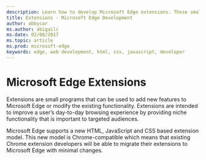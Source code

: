 ---description: Learn how to develop Microsoft Edge extensions. These small programs can be used to add new features to Microsoft Edge or modify existing functionality.
title: Extensions - Microsoft Edge Development
author: abbycar
ms.author: abigailc
ms.date: 02/08/2017
ms.topic: article
ms.prod: microsoft-edge
keywords: edge, web development, html, css, javascript, developer
---#  Microsoft Edge ExtensionsExtensions are small programs that can be used to add new features to Microsoft Edge or modify the existing functionality. Extensions are intended to improve a user’s day-to-day browsing experience by providing niche functionality that is important to targeted audiences.Microsoft Edge supports a new HTML, JavaScript and CSS based extension model. This new model is Chrome-compatible which means that existing Chrome extension developers will be able to migrate their extensions to Microsoft Edge with minimal changes.